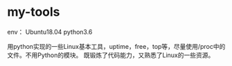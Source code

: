 # my-tools
env：
  Ubuntu18.04
  python3.6
 
用python实现的一些Linux基本工具，uptime，free，top等，尽量使用/proc中的文件。不用Python的模块。
既锻炼了代码能力，又熟悉了Linux的一些资源。
